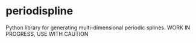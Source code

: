 # periodispline
Python library for generating multi-dimensional periodic splines. WORK IN PROGRESS, USE WITH CAUTION
